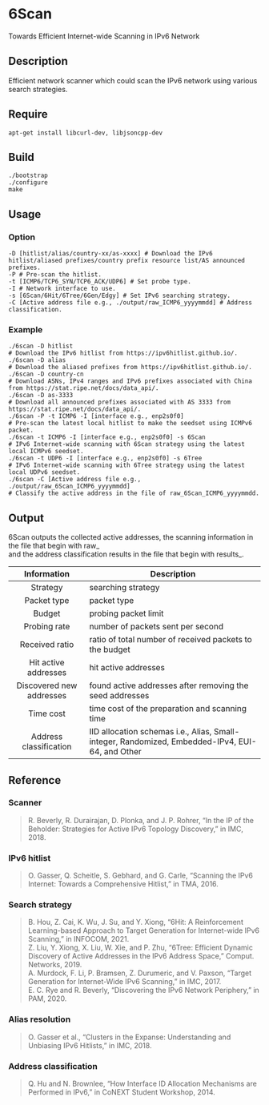 6Scan
=====
Towards Efficient Internet-wide Scanning in IPv6 Network

## Description

Efficient network scanner which could scan the IPv6 network using various search strategies.

## Require

```shell
apt-get install libcurl-dev, libjsoncpp-dev
```

## Build

```shell
./bootstrap
./configure
make
```

## Usage

### Option
```shell
-D [hitlist/alias/country-xx/as-xxxx] # Download the IPv6 hitlist/aliased prefixes/country prefix resource list/AS announced prefixes.
-P # Pre-scan the hitlist.
-t [ICMP6/TCP6_SYN/TCP6_ACK/UDP6] # Set probe type.
-I # Network interface to use.
-s [6Scan/6Hit/6Tree/6Gen/Edgy] # Set IPv6 searching strategy.
-C [Active address file e.g., ./output/raw_ICMP6_yyyymmdd] # Address classification.
```
### Example
```shell
./6scan -D hitlist
# Download the IPv6 hitlist from https://ipv6hitlist.github.io/.
./6scan -D alias
# Download the aliased prefixes from https://ipv6hitlist.github.io/.
./6scan -D country-cn
# Download ASNs, IPv4 ranges and IPv6 prefixes associated with China from https://stat.ripe.net/docs/data_api/.
./6scan -D as-3333
# Download all announced prefixes associated with AS 3333 from https://stat.ripe.net/docs/data_api/.
./6scan -P -t ICMP6 -I [interface e.g., enp2s0f0]
# Pre-scan the latest local hitlist to make the seedset using ICMPv6 packet.
./6scan -t ICMP6 -I [interface e.g., enp2s0f0] -s 6Scan
# IPv6 Internet-wide scanning with 6Scan strategy using the latest local ICMPv6 seedset.
./6scan -t UDP6 -I [interface e.g., enp2s0f0] -s 6Tree
# IPv6 Internet-wide scanning with 6Tree strategy using the latest local UDPv6 seedset.
./6scan -C [Active address file e.g., ./output/raw_6Scan_ICMP6_yyyymmdd] 
# Classify the active address in the file of raw_6Scan_ICMP6_yyyymmdd.
```

## Output

6Scan outputs the collected active addresses, the scanning information in the file that begin with raw_ \
and the address classification results in the file that begin with results_.

|Information|Description|
|:---:|---|
|Strategy|searching strategy|
|Packet type|packet type|
|Budget|probing packet limit|
|Probing rate|number of packets sent per second|
|Received ratio|ratio of total number of received packets to the budget|
|Hit active addresses|hit active addresses|
|Discovered new addresses|found active addresses after removing the seed addresses|
|Time cost|time cost of the preparation and scanning time|
|Address classification|IID allocation schemas i.e., Alias, Small-integer, Randomized, Embedded-IPv4, EUI-64, and Other|


## Reference

### Scanner
>R. Beverly, R. Durairajan, D. Plonka, and J. P. Rohrer, “In the IP of the Beholder: Strategies for Active IPv6 Topology Discovery,” in IMC, 2018.
### IPv6 hitlist
>O. Gasser, Q. Scheitle, S. Gebhard, and G. Carle, “Scanning the IPv6 Internet: Towards a Comprehensive Hitlist,” in TMA, 2016.
### Search strategy
>B. Hou, Z. Cai, K. Wu, J. Su, and Y. Xiong, “6Hit: A Reinforcement Learning-based Approach to Target Generation for Internet-wide IPv6 Scanning,” in INFOCOM, 2021. \
>Z. Liu, Y. Xiong, X. Liu, W. Xie, and P. Zhu, “6Tree: Efficient Dynamic Discovery of Active Addresses in the IPv6 Address Space,” Comput. Networks, 2019. \
>A. Murdock, F. Li, P. Bramsen, Z. Durumeric, and V. Paxson, “Target Generation for Internet-Wide IPv6 Scanning,” in IMC, 2017. \
>E. C. Rye and R. Beverly, “Discovering the IPv6 Network Periphery,” in PAM, 2020.
### Alias resolution
>O. Gasser et al., “Clusters in the Expanse: Understanding and Unbiasing IPv6 Hitlists,” in IMC, 2018.
### Address classification
>Q. Hu and N. Brownlee, “How Interface ID Allocation Mechanisms are Performed in IPv6,” in CoNEXT Student Workshop, 2014.
